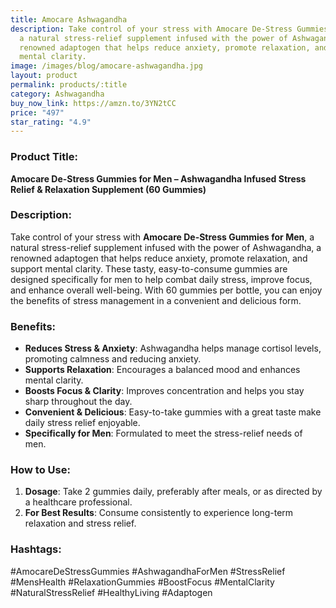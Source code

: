 ```yaml
---
title: Amocare Ashwagandha
description: Take control of your stress with Amocare De-Stress Gummies for Men,
  a natural stress-relief supplement infused with the power of Ashwagandha, a
  renowned adaptogen that helps reduce anxiety, promote relaxation, and support
  mental clarity.
image: /images/blog/amocare-ashwagandha.jpg
layout: product
permalink: products/:title
category: Ashwagandha
buy_now_link: https://amzn.to/3YN2tCC
price: "497"
star_rating: "4.9"
---
```

### Product Title:
**Amocare De-Stress Gummies for Men – Ashwagandha Infused Stress Relief & Relaxation Supplement (60 Gummies)**

### Description:
Take control of your stress with **Amocare De-Stress Gummies for Men**, a natural stress-relief supplement infused with the power of Ashwagandha, a renowned adaptogen that helps reduce anxiety, promote relaxation, and support mental clarity. These tasty, easy-to-consume gummies are designed specifically for men to help combat daily stress, improve focus, and enhance overall well-being. With 60 gummies per bottle, you can enjoy the benefits of stress management in a convenient and delicious form.

### Benefits:
- **Reduces Stress & Anxiety**: Ashwagandha helps manage cortisol levels, promoting calmness and reducing anxiety.
- **Supports Relaxation**: Encourages a balanced mood and enhances mental clarity.
- **Boosts Focus & Clarity**: Improves concentration and helps you stay sharp throughout the day.
- **Convenient & Delicious**: Easy-to-take gummies with a great taste make daily stress relief enjoyable.
- **Specifically for Men**: Formulated to meet the stress-relief needs of men.

### How to Use:
1. **Dosage**: Take 2 gummies daily, preferably after meals, or as directed by a healthcare professional.
2. **For Best Results**: Consume consistently to experience long-term relaxation and stress relief.

### Hashtags:
#AmocareDeStressGummies #AshwagandhaForMen #StressRelief #MensHealth #RelaxationGummies #BoostFocus #MentalClarity #NaturalStressRelief #HealthyLiving #Adaptogen
